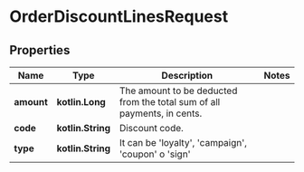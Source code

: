 
# OrderDiscountLinesRequest

## Properties
Name | Type | Description | Notes
------------ | ------------- | ------------- | -------------
**amount** | **kotlin.Long** | The amount to be deducted from the total sum of all payments, in cents. | 
**code** | **kotlin.String** | Discount code. | 
**type** | **kotlin.String** | It can be &#39;loyalty&#39;, &#39;campaign&#39;, &#39;coupon&#39; o &#39;sign&#39; | 



